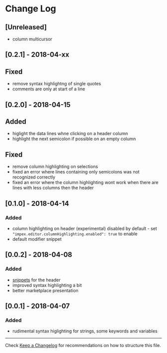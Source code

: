 # Change Log

## [Unreleased]

* column multicursor

## [0.2.1] - 2018-04-xx

## Fixed

* remove syntax highlightng of single quotes
* comments are only at start of a line

## [0.2.0] - 2018-04-15

## Added

* higlight the data lines whne clicking on a header column
* highlight the next semicolon if possible on an empty column

## Fixed

* remove column highlighting on selections
* fixed an error where lines containing only semicolons was not recognized correctly
* fixed an error where the column highlighting wont work when there are lines with less columns then the header

## [0.1.0] - 2018-04-14

### Added

* column highlighting on header (experimental) disabled by default - set `"impex.editor.columnHighlighting.enabled": true` to enable
* default modifier snippet

## [0.0.2] - 2018-04-08

### Added

* [snippets](docs/Snippets.md) for the header
* improved syntax highlighting a bit
* better marketplace presentation

## [0.0.1] - 2018-04-07

### Added

* rudimental syntax higlighting for strings, some keywords and variables

---
Check [Keep a Changelog](http://keepachangelog.com/) for recommendations on how to structure this file.
